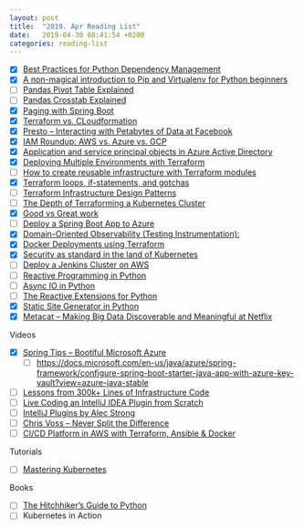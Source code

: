 ```yaml
---
layout: post
title:  "2019. Apr Reading List"
date:   2019-04-30 08:41:54 +0200
categories: reading-list
---
```


- [x] [Best Practices for Python Dependency Management](https://medium.com/knerd/best-practices-for-python-dependency-management-cc8d1913db82)
- [x] [A non-magical introduction to Pip and Virtualenv for Python beginners](https://www.dabapps.com/blog/introduction-to-pip-and-virtualenv-python/)
- [ ] [Pandas Pivot Table Explained](https://pbpython.com/pandas-pivot-table-explained.html )
- [ ] [Pandas Crosstab Explained](https://pbpython.com/pandas-crosstab.html )
- [x] [Paging with Spring Boot](https://reflectoring.io/spring-boot-paging/ )
- [x] [Terraform vs. CLoudformation](https://hackernoon.com/your-infrastructure-as-code-cloudformation-vs-terraform-34ec5fb5f044)
- [x] [Presto – Interacting with Petabytes of Data at Facebook](https://www.facebook.com/notes/facebook-engineering/presto-interacting-with-petabytes-of-data-at-facebook/10151786197628920/)
- [x] [IAM Roundup: AWS vs. Azure vs. GCP](https://www.twistlock.com/2018/09/25/iam-roundup-aws-vs-azure-vs-gcp/ )
- [x] [Application and service principal objects in Azure Active Directory](https://docs.microsoft.com/en-us/azure/active-directory/develop/app-objects-and-service-principals )
- [x] [Deploying Multiple Environments with Terraform](https://medium.com/capital-one-tech/deploying-multiple-environments-with-terraform-kubernetes-7b7f389e622 )
- [ ] [How to create reusable infrastructure with Terraform modules](https://blog.gruntwork.io/how-to-create-reusable-infrastructure-with-terraform-modules-25526d65f73d )
- [x] [Terraform loops, if-statements, and gotchas](https://blog.gruntwork.io/terraform-tips-tricks-loops-if-statements-and-gotchas-f739bbae55f9)
- [ ] [Terraform Infrastructure Design Patterns](https://opencredo.com/blogs/terraform-infrastructure-design-patterns/ )
- [ ] [The Depth of Terraforming a Kubernetes Cluster](https://dzone.com/articles/the-depth-of-terraforming-a-kubernetes-cluster-1 )
- [x] [Good vs Great work](https://forum.dlang.org/thread/q6plhj$1l9$1@digitalmars.com?page=15)
- [ ] [Deploy a Spring Boot App to Azure](https://www.baeldung.com/spring-boot-azure )
- [x] [Domain-Oriented Observability (Testing Instrumentation): ](https://martinfowler.com/articles/domain-oriented-observability.html)
- [x] [Docker Deployments using Terraform](https://medium.com/build-acl/docker-deployments-using-terraform-d2bf36ec7bdf)
- [x] [Security as standard in the land of Kubernetes](https://medium.freecodecamp.org/security-as-standard-in-the-land-of-kubernetes-50bfad74ca16 )
- [ ] [Deploy a Jenkins Cluster on AWS](https://read.acloud.guru/deploy-a-jenkins-cluster-on-aws-35dcf66a1eca )
- [ ] [Reactive Programming in Python](https://auth0.com/blog/reactive-programming-in-python/ )
- [ ] [Async IO in Python](https://realpython.com/async-io-python/ )
- [ ] [The Reactive Extensions for Python](https://rxpy.readthedocs.io/en/latest/ )
- [x] [Static Site Generator in Python](http://rahmonov.me/posts/static-site-generator/ )
- [x] [Metacat – Making Big Data Discoverable and Meaningful at Netflix](https://medium.com/netflix-techblog/metacat-making-big-data-discoverable-and-meaningful-at-netflix-56fb36a53520)

Videos
- [x] [Spring Tips – Bootiful Microsoft Azure](https://www.youtube.com/watch?v=jRgZe7kWDnU )
    - [ ] https://docs.microsoft.com/en-us/java/azure/spring-framework/configure-spring-boot-starter-java-app-with-azure-key-vault?view=azure-java-stable
- [ ] [Lessons from 300k+ Lines of Infrastructure Code](https://www.infoq.com/presentations/infrastructure-cookbook)
- [ ] [Live Coding an IntelliJ IDEA Plugin from Scratch](https://www.youtube.com/watch?v=-ZmQD6Fr6KE)
- [ ] [IntelliJ Plugins by Alec Strong](https://www.youtube.com/watch?v=-l5ChzRiUHE)
- [ ] [Chris Voss – Never Split the Difference](https://www.youtube.com/watch?v=guZa7mQV1l0 )
- [ ] [CI/CD Platform in AWS with Terraform, Ansible & Docker](https://www.youtube.com/watch?v=Zl8Gol7oOgI )

Tutorials
- [ ] [Mastering Kubernetes](https://learnk8s.io )

Books
- [ ] [The Hitchhiker’s Guide to Python](https://docs.python-guide.org )
- [ ] Kubernetes in Action
